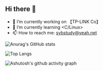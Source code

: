 ## Hi there 👋

- 🔭 I’m currently working on 【TP-LINK Co】
- 🌱 I’m currently learning <C/Linux>
- 📫 How to reach me: sybstudy@yeah.net

![Anurag's GitHub stats](https://github-readme-stats.vercel.app/api?username=sybc120404)

![Top Langs](https://github-readme-stats.vercel.app/api/top-langs/?username=sybc120404)

![Ashutosh's github activity graph](https://github-readme-activity-graph.vercel.app/graph?username=sybc120404)
